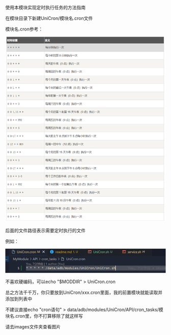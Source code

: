 使用本模块实现定时执行任务的方法指南

在模块目录下新建UniCron/模块名.cron文件

模块名.cron参考：

![1733927216504](images/readme/1733927216504.png)

后面的文件路径表示需要定时执行的文件

例如：

![1733927424623](images/readme/1733927424623.png)

不喜欢硬编码，可以echo "$MODDIR" > UniCron.cron

总之方法千千万，你只要放到UniCron/xxx.cron里面，我的前置模块就能读取并添加到列表中

不建议直接echo "cron语句" > data/adb/modules/UniCron/API/cron_tasks/模块名.cron里，你不打算移除了就这样写

请去images文件夹查看图片
